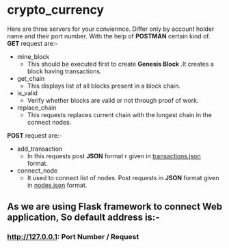 # crypto_currency
Here are three servers for your conviennce. Differ only by account holder name and their port number.
With the help of __POSTMAN__ certain kind of.
__GET__ request are:-
+ mine_block
  * This should be executed first to create __Genesis Block__ .It creates a block having transactions. 
+ get_chain
  * This displays list of all blocks present in a block chain.
+ is_valid
  * Verify whether blocks are valid or not through proof of work.
+ replace_chain
  * This requests replaces current chain with the longest chain in the connect nodes.

 __POST__ request are:-
- add_transaction
  * In this requests post __JSON__ format r given in [transactions.json](/transactions.json) format.
- connect_node
  * It used to connect list of nodes. Post requests in __JSON__ format given in [nodes.json](/nodes.json) format.  

## As we are using __Flask__ framework to connect Web application, So default address is:-
### http://127.0.0.1: __Port Number__ / __Request__
